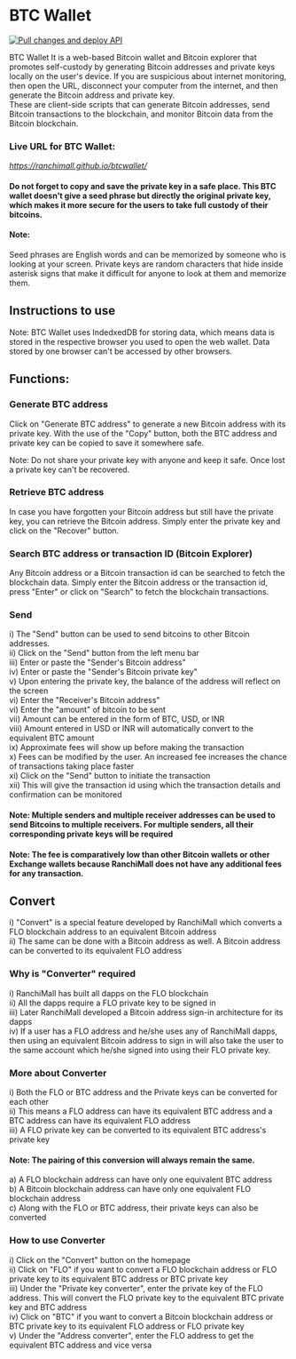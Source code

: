 # BTC Wallet
[![Pull changes and deploy API](https://github.com/ranchimall/btcwallet/actions/workflows/repopush.yml/badge.svg)](https://github.com/ranchimall/btcwallet/actions/workflows/repopush.yml)

BTC Wallet
It is a web-based Bitcoin wallet and Bitcoin explorer that promotes self-custody by generating Bitcoin addresses and private keys locally on the user's device. If you are suspicious about internet monitoring, then open the URL, disconnect your computer from the internet, and then generate the Bitcoin address and private key.  
These are client-side scripts that can generate Bitcoin addresses, send Bitcoin transactions to the blockchain, and monitor Bitcoin data from the Bitcoin blockchain.

### Live URL for BTC Wallet:

*https://ranchimall.github.io/btcwallet/*

#### Do not forget to copy and save the private key in a safe place. This BTC wallet doesn't give a seed phrase but directly the original private key, which makes it more secure for the users to take full custody of their bitcoins.

#### Note:

Seed phrases are English words and can be memorized by someone who is looking at your screen. Private keys are random characters that hide inside asterisk signs that make it difficult for anyone to look at them and memorize them.

## Instructions to use

Note: BTC Wallet uses IndedxedDB for storing data, which means data is stored in the respective browser you used to open the web wallet. Data stored by one browser can't be accessed by other browsers.

## Functions:

### Generate BTC address

Click on "Generate BTC address" to generate a new Bitcoin address with its private key. With the use of the "Copy" button, both the BTC address and private key can be copied to save it somewhere safe.

Note: Do not share your private key with anyone and keep it safe. Once lost a private key can't be recovered.

### Retrieve BTC address

In case you have forgotten your Bitcoin address but still have the private key, you can retrieve the Bitcoin address. Simply enter the private key and click on the "Recover" button.

### Search BTC address or transaction ID (Bitcoin Explorer)

Any Bitcoin address or a Bitcoin transaction id can be searched to fetch the blockchain data. Simply enter the Bitcoin address or the transaction id, press "Enter" or click on "Search" to fetch the blockchain transactions.

### Send

i) The "Send" button can be used to send bitcoins to other Bitcoin addresses. <br>
ii) Click on the "Send" button from the left menu bar <br>
iii) Enter or paste the "Sender's Bitcoin address" <br>
iv) Enter or paste the "Sender's Bitcoin private key" <br>
v) Upon entering the private key, the balance of the address will reflect on the screen <br>
vi) Enter the "Receiver's Bitcoin address" <br>
vi) Enter the "amount" of bitcoin to be sent <br>
vii) Amount can be entered in the form of BTC, USD, or INR <br>
viii) Amount entered in USD or INR will automatically convert to the equivalent BTC amount <br>
ix) Approximate fees will show up before making the transaction <br>
x) Fees can be modified by the user. An increased fee increases the chance of transactions taking place faster <br>
xi) Click on the "Send" button to initiate the transaction <br>
xii) This will give the transaction id using which the transaction details and confirmation can be monitored <br>

#### Note: Multiple senders and multiple receiver addresses can be used to send Bitcoins to multiple receivers. For multiple senders, all their corresponding private keys will be required

#### Note: The fee is comparatively low than other Bitcoin wallets or other Exchange wallets because RanchiMall does not have any additional fees for any transaction.

## Convert

i) "Convert" is a special feature developed by RanchiMall which converts a FLO blockchain address to an equivalent Bitcoin address <br>
ii) The same can be done with a Bitcoin address as well. A Bitcoin address can be converted to its equivalent FLO address <br>

### Why is "Converter" required

i) RanchiMall has built all dapps on the FLO blockchain <br>
ii) All the dapps require a FLO private key to be signed in <br>
iii) Later RanchiMall developed a Bitcoin address sign-in architecture for its dapps <br>
iv) If a user has a FLO address and he/she uses any of RanchiMall dapps, then using an equivalent Bitcoin address to sign in will also take the user to the same account which he/she signed into using their FLO private key.

### More about Converter

i) Both the FLO or BTC address and the Private keys can be converted for each other <br>
ii) This means a FLO address can have its equivalent BTC address and a BTC address can have its equivalent FLO address <br>
iii) A FLO private key can be converted to its equivalent BTC address's private key <br>

#### Note: The pairing of this conversion will always remain the same. <br>

a) A FLO blockchain address can have only one equivalent BTC address <br>
b) A Bitcoin blockchain address can have only one equivalent FLO blockchain address <br>
c) Along with the FLO or BTC address, their private keys can also be converted <br>

### How to use Converter

i) Click on the "Convert" button on the homepage <br>
ii) Click on "FLO" if you want to convert a FLO blockchain address or FLO private key to its equivalent BTC address or BTC private key <br>
iii) Under the "Private key converter", enter the private key of the FLO address. This will convert the FLO private key to the equivalent BTC private key and BTC address <br>
iv) Click on "BTC" if you want to convert a Bitcoin blockchain address or BTC private key to its equivalent FLO address or FLO private key <br>
v) Under the "Address converter", enter the FLO address to get the equivalent BTC address and vice versa <br>
